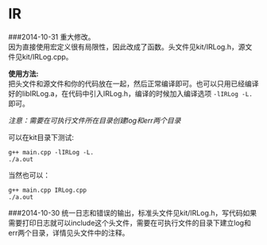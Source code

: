 IR
==

###2014-10-31 
重大修改。  
因为直接使用宏定义很有局限性，因此改成了函数。头文件见kit/IRLog.h，源文件见kit/IRLog.cpp。    

**使用方法:**  
把头文件和源文件和你的代码放在一起，然后正常编译即可。也可以只用已经编译好的libIRLog.a，在代码中引入IRLog.h，编译的时候加入编译选项 `-lIRLog -L.` 即可。  

*注意：需要在可执行文件所在目录创建log和err两个目录*  

可以在kit目录下测试:    

	g++ main.cpp -lIRLog -L. 
	./a.out

当然也可以： 
 
	g++ main.cpp IRLog.cpp
	./a.out

###2014-10-30 
统一日志和错误的输出，标准头文件见kit/IRLog.h，写代码如果需要打印日志就可以include这个头文件，需要在可执行文件的目录下建立log和err两个目录，详情见头文件中的注释。
